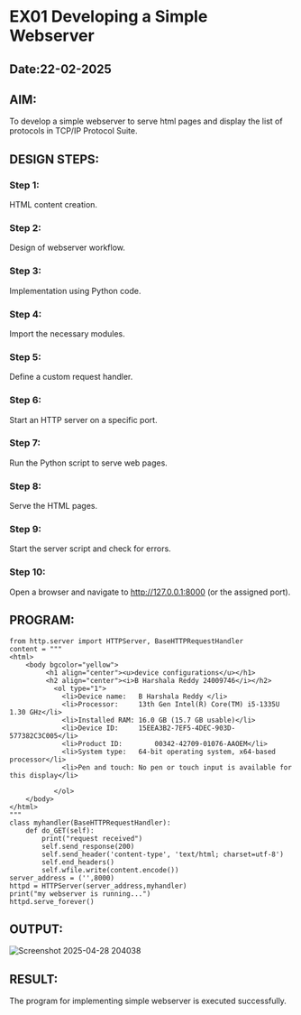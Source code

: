 # EX01 Developing a Simple Webserver
## Date:22-02-2025

## AIM:
To develop a simple webserver to serve html pages and display the list of protocols in TCP/IP Protocol Suite.

## DESIGN STEPS:
### Step 1: 
HTML content creation.

### Step 2:
Design of webserver workflow.

### Step 3:
Implementation using Python code.

### Step 4:
Import the necessary modules.

### Step 5:
Define a custom request handler.

### Step 6:
Start an HTTP server on a specific port.

### Step 7:
Run the Python script to serve web pages.

### Step 8:
Serve the HTML pages.

### Step 9:
Start the server script and check for errors.

### Step 10:
Open a browser and navigate to http://127.0.0.1:8000 (or the assigned port).

## PROGRAM:
```
from http.server import HTTPServer, BaseHTTPRequestHandler
content = """
<html>
    <body bgcolor="yellow">
         <h1 align="center"><u>device configurations</u></h1>
         <h2 align="center"><i>B Harshala Reddy 24009746</i></h2>
           <ol type="1">
             <li>Device name:	B Harshala Reddy </li>
             <li>Processor:	    13th Gen Intel(R) Core(TM) i5-1335U   1.30 GHz</li>
             <li>Installed RAM:	16.0 GB (15.7 GB usable)</li>
             <li>Device ID:	    15EEA3B2-7EF5-4DEC-903D-577382C3C005</li>
             <li>Product ID:	    00342-42709-01076-AAOEM</li>
             <li>System type:	64-bit operating system, x64-based processor</li>
             <li>Pen and touch:	No pen or touch input is available for this display</li>   
            
           </ol>
    </body>
</html>
"""
class myhandler(BaseHTTPRequestHandler):
    def do_GET(self):
        print("request received")
        self.send_response(200)
        self.send_header('content-type', 'text/html; charset=utf-8')
        self.end_headers()
        self.wfile.write(content.encode())
server_address = ('',8000)
httpd = HTTPServer(server_address,myhandler)
print("my webserver is running...")
httpd.serve_forever()
```
## OUTPUT:
![Screenshot 2025-04-28 204038](https://github.com/user-attachments/assets/d2230ee0-14d0-428a-b5bb-1b50dbc9e260)


## RESULT:
The program for implementing simple webserver is executed successfully.
